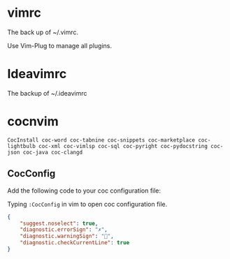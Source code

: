 # vimrc

The back up of ~/.vimrc. 

Use Vim-Plug to manage all plugins.

# Ideavimrc

The backup of ~/.ideavimrc

# cocnvim

``` shell
CocInstall coc-word coc-tabnine coc-snippets coc-marketplace coc-lightbulb coc-xml coc-vimlsp coc-sql coc-pyright coc-pydocstring coc-json coc-java coc-clangd
```

## CocConfig

Add the following code to your coc configuration file:

Typing `:CocConfig` in vim to open coc configuration file.

```json
{
    "suggest.noselect": true,
    "diagnostic.errorSign": "✗",
    "diagnostic.warningSign": "",
    "diagnostic.checkCurrentLine": true
}
```
